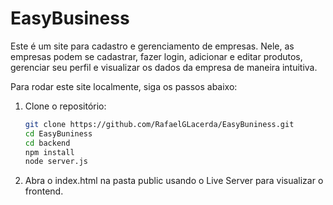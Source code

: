 # EasyBusiness

Este é um site para cadastro e gerenciamento de empresas. Nele, as empresas podem se cadastrar, fazer login, adicionar e editar produtos, gerenciar seu perfil e visualizar os dados da empresa de maneira intuitiva.

Para rodar este site localmente, siga os passos abaixo:

1. Clone o repositório:

   ```bash
   git clone https://github.com/RafaelGLacerda/EasyBuniness.git
   cd EasyBuniness
   cd backend
   npm install
   node server.js
2. Abra o index.html na pasta public usando o Live Server para visualizar o frontend.
